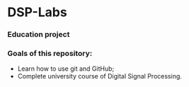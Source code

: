 # DSP-Labs
### Education project
### Goals of this repository:
- Learn how to use git and GitHub;
- Complete university course of Digital Signal Processing.